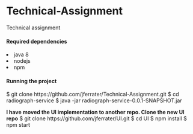 # Technical-Assignment
Technical assignment

<div>
<h4>Required dependencies</h4>
<lu>
   <li>java 8</li>
   <li>nodejs</li>
   <li>npm</li>
</lu>
</div>

<div>
<h4>Running the project</h4>
<p>
$ git clone https://github.com/jferrater/Technical-Assignment.git
$ cd radiograph-service
$ java -jar radiograph-service-0.0.1-SNAPSHOT.jar


<p><strong>I have moved the UI implementation to another repo. Clone the new UI repo</strong>
 $ git clone https://github.com/jferrater/UI.git
 $ cd UI
 $ npm install
 $ npm start
</p>
</div>
